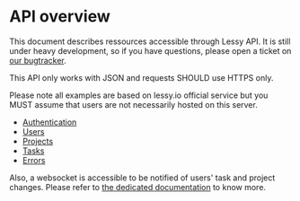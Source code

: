# API overview

This document describes ressources accessible through Lessy API. It is still
under heavy development, so if you have questions, please open a ticket on [our
bugtracker](https://github.com/marienfressinaud/lessy/issues/).

This API only works with JSON and requests SHOULD use HTTPS only.

Please note all examples are based on lessy.io official service but you MUST
assume that users are not necessarily hosted on this server.

- [Authentication](authentication.md)
- [Users](users.md)
- [Projects](projects.md)
- [Tasks](tasks.md)
- [Errors](errors.md)

Also, a websocket is accessible to be notified of users' task and project
changes. Please refer to [the dedicated documentation](websocket.md) to know
more.
